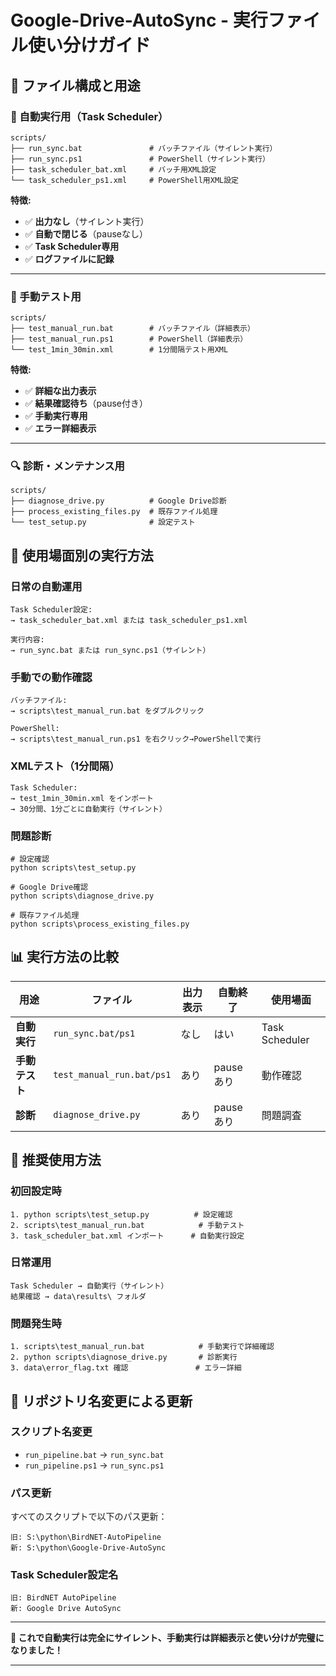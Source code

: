 # Google-Drive-AutoSync - 実行ファイル使い分けガイド

## 📁 **ファイル構成と用途**

### **🔄 自動実行用（Task Scheduler）**
```
scripts/
├── run_sync.bat               # バッチファイル（サイレント実行）
├── run_sync.ps1               # PowerShell（サイレント実行）
├── task_scheduler_bat.xml     # バッチ用XML設定
└── task_scheduler_ps1.xml     # PowerShell用XML設定
```

**特徴:**
- ✅ **出力なし**（サイレント実行）
- ✅ **自動で閉じる**（pauseなし）
- ✅ **Task Scheduler専用**
- ✅ **ログファイルに記録**

---

### **🧪 手動テスト用**
```
scripts/
├── test_manual_run.bat        # バッチファイル（詳細表示）
├── test_manual_run.ps1        # PowerShell（詳細表示）
└── test_1min_30min.xml        # 1分間隔テスト用XML
```

**特徴:**
- ✅ **詳細な出力表示**
- ✅ **結果確認待ち**（pause付き）
- ✅ **手動実行専用**
- ✅ **エラー詳細表示**

---

### **🔍 診断・メンテナンス用**
```
scripts/
├── diagnose_drive.py          # Google Drive診断
├── process_existing_files.py  # 既存ファイル処理
└── test_setup.py              # 設定テスト
```

## 🎯 **使用場面別の実行方法**

### **日常の自動運用**
```
Task Scheduler設定:
→ task_scheduler_bat.xml または task_scheduler_ps1.xml

実行内容:
→ run_sync.bat または run_sync.ps1（サイレント）
```

### **手動での動作確認**
```
バッチファイル:
→ scripts\test_manual_run.bat をダブルクリック

PowerShell:
→ scripts\test_manual_run.ps1 を右クリック→PowerShellで実行
```

### **XMLテスト（1分間隔）**
```
Task Scheduler:
→ test_1min_30min.xml をインポート
→ 30分間、1分ごとに自動実行（サイレント）
```

### **問題診断**
```
# 設定確認
python scripts\test_setup.py

# Google Drive確認
python scripts\diagnose_drive.py

# 既存ファイル処理
python scripts\process_existing_files.py
```

## 📊 **実行方法の比較**

| 用途 | ファイル | 出力表示 | 自動終了 | 使用場面 |
|------|----------|----------|----------|----------|
| **自動実行** | `run_sync.bat/ps1` | なし | はい | Task Scheduler |
| **手動テスト** | `test_manual_run.bat/ps1` | あり | pauseあり | 動作確認 |
| **診断** | `diagnose_drive.py` | あり | pauseあり | 問題調査 |

## 🚀 **推奨使用方法**

### **初回設定時**
```
1. python scripts\test_setup.py          # 設定確認
2. scripts\test_manual_run.bat            # 手動テスト
3. task_scheduler_bat.xml インポート      # 自動実行設定
```

### **日常運用**
```
Task Scheduler → 自動実行（サイレント）
結果確認 → data\results\ フォルダ
```

### **問題発生時**
```
1. scripts\test_manual_run.bat            # 手動実行で詳細確認
2. python scripts\diagnose_drive.py       # 診断実行
3. data\error_flag.txt 確認               # エラー詳細
```

## 🔄 **リポジトリ名変更による更新**

### **スクリプト名変更**
- `run_pipeline.bat` → `run_sync.bat`
- `run_pipeline.ps1` → `run_sync.ps1`

### **パス更新**
すべてのスクリプトで以下のパス更新：
```
旧: S:\python\BirdNET-AutoPipeline
新: S:\python\Google-Drive-AutoSync
```

### **Task Scheduler設定名**
```
旧: BirdNET AutoPipeline
新: Google Drive AutoSync
```

---

**🎯 これで自動実行は完全にサイレント、手動実行は詳細表示と使い分けが完璧になりました！**

---

